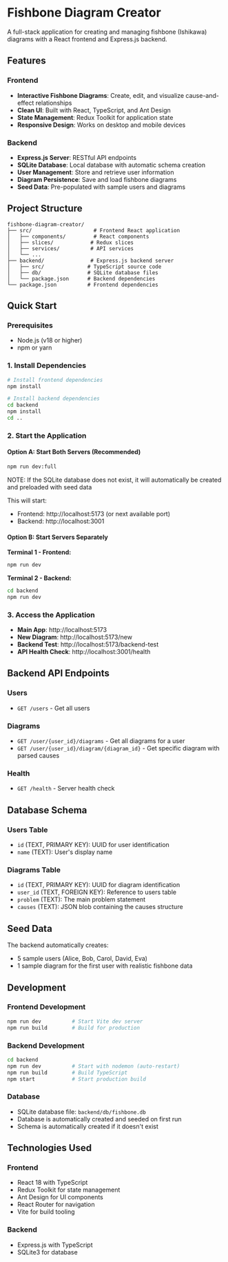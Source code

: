 # Fishbone Diagram Creator

A full-stack application for creating and managing fishbone (Ishikawa) diagrams with a React frontend and Express.js backend.

## Features

### Frontend
- **Interactive Fishbone Diagrams**: Create, edit, and visualize cause-and-effect relationships
- **Clean UI**: Built with React, TypeScript, and Ant Design
- **State Management**: Redux Toolkit for application state
- **Responsive Design**: Works on desktop and mobile devices

### Backend
- **Express.js Server**: RESTful API endpoints
- **SQLite Database**: Local database with automatic schema creation
- **User Management**: Store and retrieve user information
- **Diagram Persistence**: Save and load fishbone diagrams
- **Seed Data**: Pre-populated with sample users and diagrams

## Project Structure

```
fishbone-diagram-creator/
├── src/                    # Frontend React application
│   ├── components/         # React components
│   ├── slices/            # Redux slices
│   ├── services/          # API services
│   └── ...
├── backend/               # Express.js backend server
│   ├── src/              # TypeScript source code
│   ├── db/               # SQLite database files
│   └── package.json      # Backend dependencies
└── package.json          # Frontend dependencies
```

## Quick Start

### Prerequisites
- Node.js (v18 or higher)
- npm or yarn

### 1. Install Dependencies

```bash
# Install frontend dependencies
npm install

# Install backend dependencies
cd backend
npm install
cd ..
```

### 2. Start the Application

#### Option A: Start Both Servers (Recommended)
```bash
npm run dev:full
```

NOTE: If the SQLite database does not exist, it will automatically be created and preloaded with seed data

This will start:
- Frontend: http://localhost:5173 (or next available port)
- Backend: http://localhost:3001

#### Option B: Start Servers Separately

**Terminal 1 - Frontend:**
```bash
npm run dev
```

**Terminal 2 - Backend:**
```bash
cd backend
npm run dev
```

### 3. Access the Application

- **Main App**: http://localhost:5173
- **New Diagram**: http://localhost:5173/new
- **Backend Test**: http://localhost:5173/backend-test
- **API Health Check**: http://localhost:3001/health

## Backend API Endpoints

### Users
- `GET /users` - Get all users

### Diagrams
- `GET /user/{user_id}/diagrams` - Get all diagrams for a user
- `GET /user/{user_id}/diagram/{diagram_id}` - Get specific diagram with parsed causes

### Health
- `GET /health` - Server health check

## Database Schema

### Users Table
- `id` (TEXT, PRIMARY KEY): UUID for user identification
- `name` (TEXT): User's display name

### Diagrams Table
- `id` (TEXT, PRIMARY KEY): UUID for diagram identification
- `user_id` (TEXT, FOREIGN KEY): Reference to users table
- `problem` (TEXT): The main problem statement
- `causes` (TEXT): JSON blob containing the causes structure

## Seed Data

The backend automatically creates:
- 5 sample users (Alice, Bob, Carol, David, Eva)
- 1 sample diagram for the first user with realistic fishbone data

## Development

### Frontend Development
```bash
npm run dev          # Start Vite dev server
npm run build        # Build for production
```

### Backend Development
```bash
cd backend
npm run dev          # Start with nodemon (auto-restart)
npm run build        # Build TypeScript
npm start            # Start production build
```

### Database
- SQLite database file: `backend/db/fishbone.db`
- Database is automatically created and seeded on first run
- Schema is automatically created if it doesn't exist

## Technologies Used

### Frontend
- React 18 with TypeScript
- Redux Toolkit for state management
- Ant Design for UI components
- React Router for navigation
- Vite for build tooling

### Backend
- Express.js with TypeScript
- SQLite3 for database

